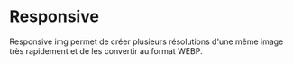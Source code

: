# Responsive <img/>

Responsive img permet de créer plusieurs résolutions d'une même image très rapidement et de les convertir au format WEBP.
